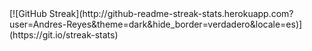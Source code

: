 <div id="header" align="center">

</div>
[![GitHub Streak](http://github-readme-streak-stats.herokuapp.com?user=Andres-Reyes&theme=dark&hide_border=verdadero&locale=es)](https://git.io/streak-stats)
